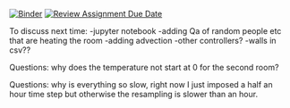 [![Binder](https://mybinder.org/badge_logo.svg)](https://mybinder.org/v2/gh/dm4bem/model-and-steady-state-cristian_santosh_elias_benjamin/HEAD)
[![Review Assignment Due Date](https://classroom.github.com/assets/deadline-readme-button-22041afd0340ce965d47ae6ef1cefeee28c7c493a6346c4f15d667ab976d596c.svg)](https://classroom.github.com/a/8uwAvp-9)


To discuss next time:
-jupyter notebook 
-adding Qa of random people etc that are heating the room
-adding advection
-other controllers?
-walls in csv?? 



Questions: why does the temperature not start at 0 for the second room?

Questions: why is everything so slow, right now I just imposed a half an hour time step but otherwise the resampling is slower than an hour. 
